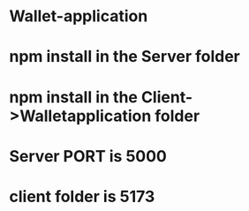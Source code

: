 # Wallet-application

# npm install in the Server folder
# npm install in the Client->Walletapplication folder

# Server PORT is 5000
# client folder is 5173